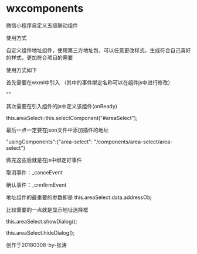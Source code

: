 # wxcomponents

微信小程序自定义五级联动组件

使用方式

自定义组件地址组件，使用第三方地址包，可以任意更改样式，生成符合自己喜好的样式，更加符合项目的需要

使用方式如下

首先需要在wxml中引入 （其中的事件绑定名称可以在组件js中进行修改）

“<area-select id="areaSelect" bind:cancelEvent="_cancelEvent" bind:confirmEvent="_confirmEvent"></area-select>”

其次需要在引入组件的js中定义该组件(onReady)

this.areaSelect=this.selectComponent("#areaSelect");

最后一点一定要在json文件中添加插件的地址

"usingComponents":{"area-select": "/components/area-select/area-select"}

做完这些后就是在js中绑定好事件

取消事件：_canceEvent

确认事件：_cnnfirmEvent

地址组件的最重要的参数即是 this.areaSelect.data.addressObj

比较重要的一点就是显示地址选择框

this.areaSelect.showDialog();

this.areaSelect.hideDialog();

创作于20180308-by-张涛
